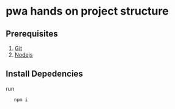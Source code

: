 # pwa hands on project structure

## Prerequisites

1. [Git](https://git-scm.com/)
2. [Nodejs](https://nodejs.org/)

## Install Depedencies

run

```javascript
   npm i 
```
